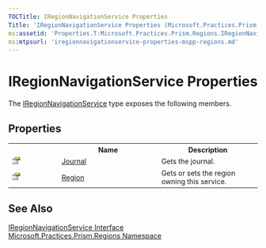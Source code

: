 ```yaml
---
TOCTitle: IRegionNavigationService Properties
Title: 'IRegionNavigationService Properties (Microsoft.Practices.Prism.Regions)'
ms:assetid: 'Properties.T:Microsoft.Practices.Prism.Regions.IRegionNavigationService'
ms:mtpsurl: 'iregionnavigationservice-properties-mspp-regions.md'
---
```


# IRegionNavigationService Properties

The [IRegionNavigationService](/patterns-practices/reference/iregionnavigationservice-interface-mspp-regions) type exposes the following members.

## Properties

<table>
<colgroup>
<col width="20%" />
<col width="40%" />
<col width="40%" />
</colgroup>
<tbody>
<tr>
<th>
&nbsp;
</th>
<th>Name</th>
<th>Description</th>
</tr>
<tr>
 <td><img src="/patterns-practices/reference/images/pubproperty.gif" alt="Public property"/>
 </td>
 <td><a href="/patterns-practices/reference/iregionnavigationservice-journal-property-mspp-regions" data-raw-source="[Journal](/patterns-practices/reference/iregionnavigationservice-journal-property-mspp-regions)">Journal</a>
 </td>
 <td>
<div>
Gets the journal.
</div>
 </td>
</tr>
<tr>
 <td><img src="/patterns-practices/reference/images/pubproperty.gif" alt="Public property"/>
 </td>
 <td><a href="/patterns-practices/reference/iregionnavigationservice-region-property-mspp-regions" data-raw-source="[Region](/patterns-practices/reference/iregionnavigationservice-region-property-mspp-regions)">Region</a>
 </td>
 <td>
<div>
Gets or sets the region owning this service.
</div>
 </td>
</tr>
</tbody>
</table>

## See Also

[IRegionNavigationService Interface](/patterns-practices/reference/iregionnavigationservice-interface-mspp-regions)  
[Microsoft.Practices.Prism.Regions Namespace](/patterns-practices/reference/mspp-regions-namespace)  
